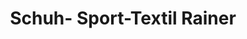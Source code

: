 ---
title: "Schuh- Sport-Textil Rainer"
url: /matrei-osttirol/schuh-sport-textil-rainer/
shop: Sport
---